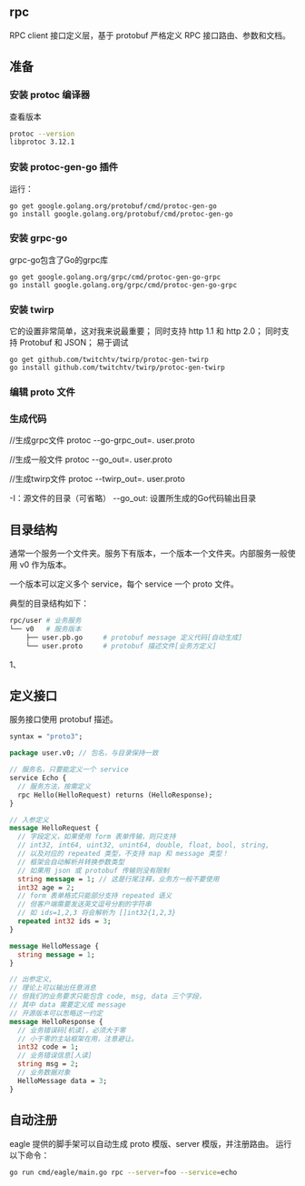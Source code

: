 ## rpc

RPC client 接口定义层，基于 protobuf 严格定义 RPC 接口路由、参数和文档。

## 准备

### 安装 protoc 编译器

查看版本

```bash
protoc --version
libprotoc 3.12.1
```

### 安装 protoc-gen-go 插件

运行：

```shell script
go get google.golang.org/protobuf/cmd/protoc-gen-go
go install google.golang.org/protobuf/cmd/protoc-gen-go
```

### 安装 grpc-go

grpc-go包含了Go的grpc库

```shell script
go get google.golang.org/grpc/cmd/protoc-gen-go-grpc
go install google.golang.org/grpc/cmd/protoc-gen-go-grpc
```

### 安装 twirp
它的设置非常简单，这对我来说最重要；
同时支持 http 1.1 和 http 2.0；
同时支持 Protobuf 和 JSON；
易于调试

```shell script
go get github.com/twitchtv/twirp/protoc-gen-twirp
go install github.com/twitchtv/twirp/protoc-gen-twirp
```

### 编辑 proto 文件

### 生成代码

//生成grpc文件
protoc --go-grpc_out=.  user.proto

//生成一般文件
protoc --go_out=.  user.proto

//生成twirp文件
protoc --twirp_out=.  user.proto

-I：源文件的目录（可省略）
--go_out: 设置所生成的Go代码输出目录

## 目录结构

通常一个服务一个文件夹。服务下有版本，一个版本一个文件夹。内部服务一般使用 v0 作为版本。

一个版本可以定义多个 service，每个 service 一个 proto 文件。

典型的目录结构如下：

```bash
rpc/user # 业务服务
└── v0   # 服务版本
    ├── user.pb.go     # protobuf message 定义代码[自动生成]
    └── user.proto     # protobuf 描述文件[业务方定义]
```
1、
## 定义接口

服务接口使用 protobuf 描述。

```proto
syntax = "proto3";

package user.v0; // 包名，与目录保持一致

// 服务名，只要能定义一个 service
service Echo {
  // 服务方法，按需定义
  rpc Hello(HelloRequest) returns (HelloResponse);
}

// 入参定义
message HelloRequest {
  // 字段定义，如果使用 form 表单传输，则只支持
  // int32, int64, uint32, unint64, double, float, bool, string,
  // 以及对应的 repeated 类型，不支持 map 和 message 类型！
  // 框架会自动解析并转换参数类型
  // 如果用 json 或 protobuf 传输则没有限制
  string message = 1; // 这是行尾注释，业务方一般不要使用
  int32 age = 2;
  // form 表单格式只能部分支持 repeated 语义
  // 但客户端需要发送英文逗号分割的字符串
  // 如 ids=1,2,3 将会解析为 []int32{1,2,3}
  repeated int32 ids = 3;
}

message HelloMessage {
  string message = 1;
}

// 出参定义,
// 理论上可以输出任意消息
// 但我们的业务要求只能包含 code, msg, data 三个字段，
// 其中 data 需要定义成 message
// 开源版本可以怱略这一约定
message HelloResponse {
  // 业务错误码[机读]，必须大于零
  // 小于零的主站框架在用，注意避让。
  int32 code = 1;
  // 业务错误信息[人读]
  string msg = 2;
  // 业务数据对象
  HelloMessage data = 3;
}
```

## 自动注册

eagle 提供的脚手架可以自动生成 proto 模版、server 模版，并注册路由。 运行以下命令：

```bash
go run cmd/eagle/main.go rpc --server=foo --service=echo
```
